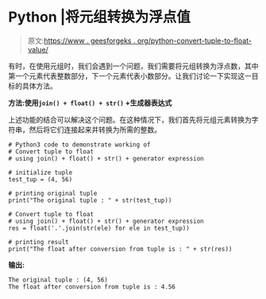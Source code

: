 # Python |将元组转换为浮点值

> 原文:[https://www . geesforgeks . org/python-convert-tuple-to-float-value/](https://www.geeksforgeeks.org/python-convert-tuple-to-float-value/)

有时，在使用元组时，我们会遇到一个问题，我们需要将元组转换为浮点数，其中第一个元素代表整数部分，下一个元素代表小数部分。让我们讨论一下实现这一目标的具体方法。

**方法:使用`join() + float() + str()` +生成器表达式**

上述功能的结合可以解决这个问题。在这种情况下，我们首先将元组元素转换为字符串，然后将它们连接起来并转换为所需的整数。

```
# Python3 code to demonstrate working of
# Convert tuple to float
# using join() + float() + str() + generator expression

# initialize tuple
test_tup = (4, 56)

# printing original tuple 
print("The original tuple : " + str(test_tup))

# Convert tuple to float
# using join() + float() + str() + generator expression
res = float('.'.join(str(ele) for ele in test_tup))

# printing result
print("The float after conversion from tuple is : " + str(res))
```

**输出:**

```
The original tuple : (4, 56)
The float after conversion from tuple is : 4.56

```